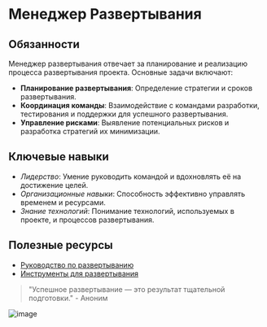 # Менеджер Развертывания

## Обязанности

Менеджер развертывания отвечает за планирование и реализацию процесса развертывания проекта. Основные задачи включают:

- **Планирование развертывания**: Определение стратегии и сроков развертывания.
- **Координация команды**: Взаимодействие с командами разработки, тестирования и поддержки для успешного развертывания.
- **Управление рисками**: Выявление потенциальных рисков и разработка стратегий их минимизации.

## Ключевые навыки

- *Лидерство*: Умение руководить командой и вдохновлять её на достижение целей.
- *Организационные навыки*: Способность эффективно управлять временем и ресурсами.
- *Знание технологий*: Понимание технологий, используемых в проекте, и процессов развертывания.

## Полезные ресурсы

- [Руководство по развертыванию](https://example.com/deployment-guide)
- [Инструменты для развертывания](https://example.com/deployment-tools)

> "Успешное развертывание — это результат тщательной подготовки." - Аноним

![image](https://github.com/user-attachments/assets/3cfa4bcf-ab6b-44a5-909e-cdd48b8647aa)
